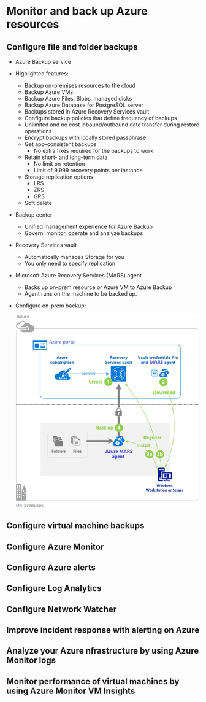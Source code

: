 # Monitor and back up Azure resources

## Configure file and folder backups

- Azure Backup service
- Highlighted features:
  - Backup on-premises resources to the cloud
  - Backup Azure VMs
  - Backup Azure Files, Blobs, managed disks
  - Backup Azure Database for PostgreSQL server
  - Backups stored in Azure Recovery Services vault
  - Configure backup policies that define frequency of backups
  - Unlimited and no cost inbound/outbound data transfer during restore operations
  - Encrypt backups with locally stored passphrase
  - Get app-consistent backups
    - No extra fixes required for the backups to work
  - Retain short- and long-term data
    - No limit on retention
    - Limit of 9,999 recovery points per instance
  - Storage replication options
    - LRS
    - ZRS
    - GRS
  - Soft delete
- Backup center
  - Unified management experience for Azure Backup
  - Govern, monitor, operate and analyze backups
- Recovery Services vault
  - Automatically manages Storage for you
  - You only need to specify replication
- Microsoft Azure Recovery Services (MARS) agent
  - Backs up on-prem resource or Azure VM to Azure Backup
  - Agent runs on the machine to be backed up.
- Configure on-prem backup:

  ![Azure Backup for on-prem server](../img/azure-backup-on-prem.png)

## Configure virtual machine backups

## Configure Azure Monitor

## Configure Azure alerts

## Configure Log Analytics

## Configure Network Watcher

## Improve incident response with alerting on Azure

## Analyze your Azure nfrastructure by using Azure Monitor logs

## Monitor performance of virtual machines by using Azure Monitor VM Insights
